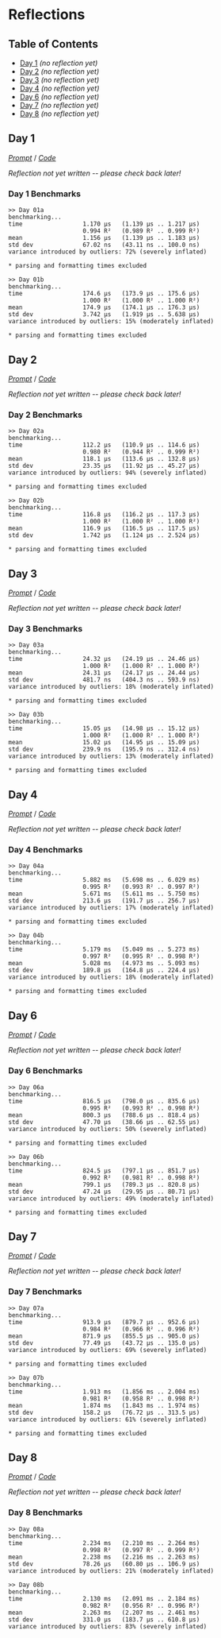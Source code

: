 Reflections
===========

<!--
This file generated by the build script at ./Build.hs from the files in
./reflections.  If you want to edit this, edit those instead!
-->

Table of Contents
-----------------

* [Day 1](#day-1) *(no reflection yet)*
* [Day 2](#day-2) *(no reflection yet)*
* [Day 3](#day-3) *(no reflection yet)*
* [Day 4](#day-4) *(no reflection yet)*
* [Day 6](#day-6) *(no reflection yet)*
* [Day 7](#day-7) *(no reflection yet)*
* [Day 8](#day-8) *(no reflection yet)*

Day 1
------

<!--
This section is generated and compiled by the build script at ./Build.hs from
the file `./reflections/day01.md`.  If you want to edit this, edit
that file instead!
-->

*[Prompt][d01p]* / *[Code][d01g]*

[d01p]: https://adventofcode.com/2016/day/1
[d01g]: https://github.com/egnwd/advent/blob/2016/src/AOC/Challenge/Day01.hs

*Reflection not yet written -- please check back later!*

### Day 1 Benchmarks

```
>> Day 01a
benchmarking...
time                 1.170 μs   (1.139 μs .. 1.217 μs)
                     0.994 R²   (0.989 R² .. 0.999 R²)
mean                 1.156 μs   (1.139 μs .. 1.183 μs)
std dev              67.02 ns   (43.11 ns .. 100.0 ns)
variance introduced by outliers: 72% (severely inflated)

* parsing and formatting times excluded

>> Day 01b
benchmarking...
time                 174.6 μs   (173.9 μs .. 175.6 μs)
                     1.000 R²   (1.000 R² .. 1.000 R²)
mean                 174.9 μs   (174.1 μs .. 176.3 μs)
std dev              3.742 μs   (1.919 μs .. 5.638 μs)
variance introduced by outliers: 15% (moderately inflated)

* parsing and formatting times excluded
```



Day 2
------

<!--
This section is generated and compiled by the build script at ./Build.hs from
the file `./reflections/day02.md`.  If you want to edit this, edit
that file instead!
-->

*[Prompt][d02p]* / *[Code][d02g]*

[d02p]: https://adventofcode.com/2016/day/2
[d02g]: https://github.com/egnwd/advent/blob/2016/src/AOC/Challenge/Day02.hs

*Reflection not yet written -- please check back later!*

### Day 2 Benchmarks

```
>> Day 02a
benchmarking...
time                 112.2 μs   (110.9 μs .. 114.6 μs)
                     0.980 R²   (0.944 R² .. 0.999 R²)
mean                 118.1 μs   (113.6 μs .. 132.8 μs)
std dev              23.35 μs   (11.92 μs .. 45.27 μs)
variance introduced by outliers: 94% (severely inflated)

* parsing and formatting times excluded

>> Day 02b
benchmarking...
time                 116.8 μs   (116.2 μs .. 117.3 μs)
                     1.000 R²   (1.000 R² .. 1.000 R²)
mean                 116.9 μs   (116.5 μs .. 117.5 μs)
std dev              1.742 μs   (1.124 μs .. 2.524 μs)

* parsing and formatting times excluded
```



Day 3
------

<!--
This section is generated and compiled by the build script at ./Build.hs from
the file `./reflections/day03.md`.  If you want to edit this, edit
that file instead!
-->

*[Prompt][d03p]* / *[Code][d03g]*

[d03p]: https://adventofcode.com/2016/day/3
[d03g]: https://github.com/egnwd/advent/blob/2016/src/AOC/Challenge/Day03.hs

*Reflection not yet written -- please check back later!*

### Day 3 Benchmarks

```
>> Day 03a
benchmarking...
time                 24.32 μs   (24.19 μs .. 24.46 μs)
                     1.000 R²   (1.000 R² .. 1.000 R²)
mean                 24.31 μs   (24.17 μs .. 24.44 μs)
std dev              481.7 ns   (404.3 ns .. 593.9 ns)
variance introduced by outliers: 18% (moderately inflated)

* parsing and formatting times excluded

>> Day 03b
benchmarking...
time                 15.05 μs   (14.98 μs .. 15.12 μs)
                     1.000 R²   (1.000 R² .. 1.000 R²)
mean                 15.02 μs   (14.95 μs .. 15.09 μs)
std dev              239.9 ns   (195.9 ns .. 312.4 ns)
variance introduced by outliers: 13% (moderately inflated)

* parsing and formatting times excluded
```



Day 4
------

<!--
This section is generated and compiled by the build script at ./Build.hs from
the file `./reflections/day04.md`.  If you want to edit this, edit
that file instead!
-->

*[Prompt][d04p]* / *[Code][d04g]*

[d04p]: https://adventofcode.com/2016/day/4
[d04g]: https://github.com/egnwd/advent/blob/2016/src/AOC/Challenge/Day04.hs

*Reflection not yet written -- please check back later!*

### Day 4 Benchmarks

```
>> Day 04a
benchmarking...
time                 5.882 ms   (5.698 ms .. 6.029 ms)
                     0.995 R²   (0.993 R² .. 0.997 R²)
mean                 5.671 ms   (5.611 ms .. 5.750 ms)
std dev              213.6 μs   (191.7 μs .. 256.7 μs)
variance introduced by outliers: 17% (moderately inflated)

* parsing and formatting times excluded

>> Day 04b
benchmarking...
time                 5.179 ms   (5.049 ms .. 5.273 ms)
                     0.997 R²   (0.995 R² .. 0.998 R²)
mean                 5.028 ms   (4.973 ms .. 5.093 ms)
std dev              189.8 μs   (164.8 μs .. 224.4 μs)
variance introduced by outliers: 18% (moderately inflated)

* parsing and formatting times excluded
```



Day 6
------

<!--
This section is generated and compiled by the build script at ./Build.hs from
the file `./reflections/day06.md`.  If you want to edit this, edit
that file instead!
-->

*[Prompt][d06p]* / *[Code][d06g]*

[d06p]: https://adventofcode.com/2016/day/6
[d06g]: https://github.com/egnwd/advent/blob/2016/src/AOC/Challenge/Day06.hs

*Reflection not yet written -- please check back later!*

### Day 6 Benchmarks

```
>> Day 06a
benchmarking...
time                 816.5 μs   (798.0 μs .. 835.6 μs)
                     0.995 R²   (0.993 R² .. 0.998 R²)
mean                 800.3 μs   (788.6 μs .. 818.4 μs)
std dev              47.70 μs   (38.66 μs .. 62.55 μs)
variance introduced by outliers: 50% (severely inflated)

* parsing and formatting times excluded

>> Day 06b
benchmarking...
time                 824.5 μs   (797.1 μs .. 851.7 μs)
                     0.992 R²   (0.981 R² .. 0.998 R²)
mean                 799.1 μs   (789.3 μs .. 820.8 μs)
std dev              47.24 μs   (29.95 μs .. 80.71 μs)
variance introduced by outliers: 49% (moderately inflated)

* parsing and formatting times excluded
```



Day 7
------

<!--
This section is generated and compiled by the build script at ./Build.hs from
the file `./reflections/day07.md`.  If you want to edit this, edit
that file instead!
-->

*[Prompt][d07p]* / *[Code][d07g]*

[d07p]: https://adventofcode.com/2016/day/7
[d07g]: https://github.com/egnwd/advent/blob/2016/src/AOC/Challenge/Day07.hs

*Reflection not yet written -- please check back later!*

### Day 7 Benchmarks

```
>> Day 07a
benchmarking...
time                 913.9 μs   (879.7 μs .. 952.6 μs)
                     0.984 R²   (0.966 R² .. 0.996 R²)
mean                 871.9 μs   (855.5 μs .. 905.0 μs)
std dev              77.49 μs   (43.72 μs .. 135.0 μs)
variance introduced by outliers: 69% (severely inflated)

* parsing and formatting times excluded

>> Day 07b
benchmarking...
time                 1.913 ms   (1.856 ms .. 2.004 ms)
                     0.981 R²   (0.958 R² .. 0.998 R²)
mean                 1.874 ms   (1.843 ms .. 1.974 ms)
std dev              158.2 μs   (76.72 μs .. 313.5 μs)
variance introduced by outliers: 61% (severely inflated)

* parsing and formatting times excluded
```



Day 8
------

<!--
This section is generated and compiled by the build script at ./Build.hs from
the file `./reflections/day08.md`.  If you want to edit this, edit
that file instead!
-->

*[Prompt][d08p]* / *[Code][d08g]*

[d08p]: https://adventofcode.com/2016/day/8
[d08g]: https://github.com/egnwd/advent/blob/2016/src/AOC/Challenge/Day08.hs

*Reflection not yet written -- please check back later!*

### Day 8 Benchmarks

```
>> Day 08a
benchmarking...
time                 2.234 ms   (2.210 ms .. 2.264 ms)
                     0.998 R²   (0.997 R² .. 0.999 R²)
mean                 2.238 ms   (2.216 ms .. 2.263 ms)
std dev              78.26 μs   (60.80 μs .. 106.9 μs)
variance introduced by outliers: 21% (moderately inflated)

>> Day 08b
benchmarking...
time                 2.130 ms   (2.091 ms .. 2.184 ms)
                     0.982 R²   (0.956 R² .. 0.996 R²)
mean                 2.263 ms   (2.207 ms .. 2.461 ms)
std dev              331.0 μs   (183.7 μs .. 610.8 μs)
variance introduced by outliers: 83% (severely inflated)
```

